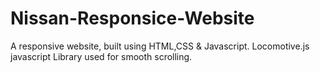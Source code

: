 # Nissan-Responsice-Website
A responsive website, built using HTML,CSS &amp; Javascript. Locomotive.js javascript Library used for smooth scrolling.
